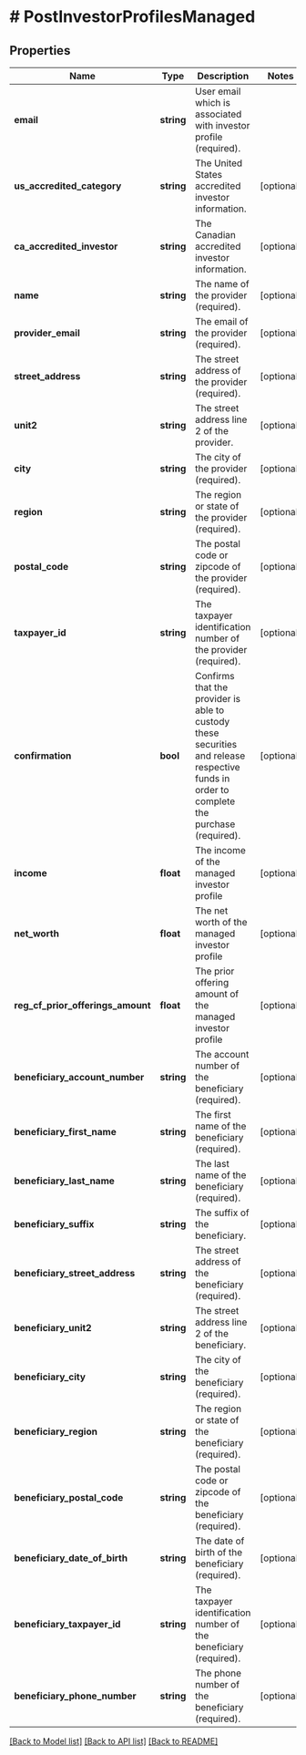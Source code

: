 # # PostInvestorProfilesManaged

## Properties

Name | Type | Description | Notes
------------ | ------------- | ------------- | -------------
**email** | **string** | User email which is associated with investor profile (required). |
**us_accredited_category** | **string** | The United States accredited investor information. | [optional]
**ca_accredited_investor** | **string** | The Canadian accredited investor information. | [optional]
**name** | **string** | The name of the provider (required). | [optional]
**provider_email** | **string** | The email of the provider (required). | [optional]
**street_address** | **string** | The street address of the provider (required). | [optional]
**unit2** | **string** | The street address line 2 of the provider. | [optional]
**city** | **string** | The city of the provider (required). | [optional]
**region** | **string** | The region or state of the provider (required). | [optional]
**postal_code** | **string** | The postal code or zipcode of the provider (required). | [optional]
**taxpayer_id** | **string** | The taxpayer identification number of the provider (required). | [optional]
**confirmation** | **bool** | Confirms that the provider is able to custody these securities and release respective funds in order to complete the purchase (required). | [optional]
**income** | **float** | The income of the managed investor profile | [optional]
**net_worth** | **float** | The net worth of the managed investor profile | [optional]
**reg_cf_prior_offerings_amount** | **float** | The prior offering amount of the managed investor profile | [optional]
**beneficiary_account_number** | **string** | The account number of the beneficiary (required). | [optional]
**beneficiary_first_name** | **string** | The first name of the beneficiary (required). | [optional]
**beneficiary_last_name** | **string** | The last name of the beneficiary (required). | [optional]
**beneficiary_suffix** | **string** | The suffix of the beneficiary. | [optional]
**beneficiary_street_address** | **string** | The street address of the beneficiary (required). | [optional]
**beneficiary_unit2** | **string** | The street address line 2 of the beneficiary. | [optional]
**beneficiary_city** | **string** | The city of the beneficiary (required). | [optional]
**beneficiary_region** | **string** | The region or state of the beneficiary (required). | [optional]
**beneficiary_postal_code** | **string** | The postal code or zipcode of the beneficiary (required). | [optional]
**beneficiary_date_of_birth** | **string** | The date of birth of the beneficiary (required). | [optional]
**beneficiary_taxpayer_id** | **string** | The taxpayer identification number of the beneficiary (required). | [optional]
**beneficiary_phone_number** | **string** | The phone number of the beneficiary (required). | [optional]

[[Back to Model list]](../../README.md#models) [[Back to API list]](../../README.md#endpoints) [[Back to README]](../../README.md)
